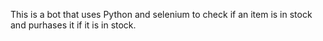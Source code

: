 This is a bot that uses Python and selenium to check if an item is in stock and purhases it if it is in stock.

